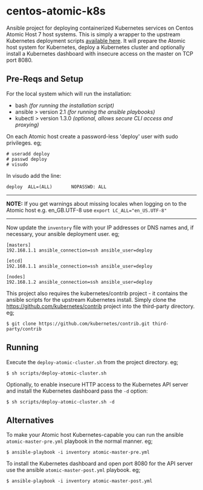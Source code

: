 # centos-atomic-k8s

Ansible project for deploying containerized Kubernetes services on Centos Atomic Host 7 host systems.  This is simply a wrapper to the upstream Kubernetes deployment scripts [available here](https://github.com/kubernetes/contrib/tree/master/ansible).  It will prepare the Atomic host system for Kubernetes, deploy a Kubernetes cluster and optionally install a Kubernetes dashboard with insecure access on the master on TCP port 8080.

## Pre-Reqs and Setup

For the local system which will run the installation:
- bash _(for running the installation script)_
- ansible > version 2.1 _(for running the ansible playbooks)_
- kubectl > version 1.3.0 _(optional, allows secure CLI access and proxying)_

On each Atomic host create a password-less 'deploy' user with sudo privileges. eg;
```
# useradd deploy
# passwd deploy
# visudo
```

In visudo add the line:
```
deploy  ALL=(ALL)       NOPASSWD: ALL
```

---
**NOTE:**
If you get warnings about missing locales when logging on to the Atomic host e.g. en_GB.UTF-8 use `export LC_ALL="en_US.UTF-8"`

---

Now update the `inventory` file with your IP addresses or DNS names and, if necessary, your ansible deployment user. eg;
```
[masters]
192.168.1.1 ansible_connection=ssh ansible_user=deploy

[etcd]
192.168.1.1 ansible_connection=ssh ansible_user=deploy

[nodes]
192.168.1.2 ansible_connection=ssh ansible_user=deploy
```
This project also requires the kubernetes/contrib project - it contains the ansible scripts for the upstream Kubernetes install.  Simply clone the https://github.com/kubernetes/contrib project into the third-party directory. eg;
```
$ git clone https://github.com/kubernetes/contrib.git third-party/contrib
```

## Running

Execute the `deploy-atomic-cluster.sh` from the project directory. eg;
```
$ sh scripts/deploy-atomic-cluster.sh
```

Optionally, to enable insecure HTTP access to the Kubernetes API server and install the Kubernetes dashboard pass the `-d` option:
```
$ sh scripts/deploy-atomic-cluster.sh -d
```

## Alternatives

To make your Atomic host Kubernetes-capable you can run the ansible `atomic-master-pre.yml` playbook in the normal manner. eg;
```
$ ansible-playbook -i inventory atomic-master-pre.yml
```
To install the Kubernetes dashboard and open port 8080 for the API server use the ansible `atomic-master-post.yml` playbook. eg;
```
$ ansible-playbook -i inventory atomic-master-post.yml
```

